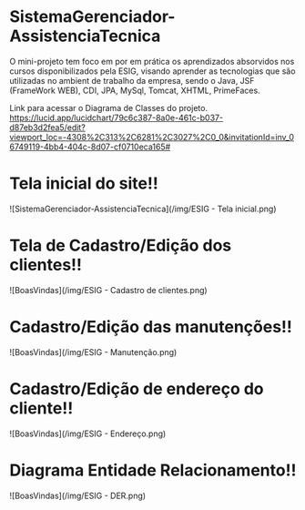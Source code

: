# SistemaGerenciador-AssistenciaTecnica

O mini-projeto tem foco em por em prática os aprendizados absorvidos nos cursos disponibilizados pela ESIG, visando aprender as tecnologias que são utilizadas no ambient de trabalho da empresa, sendo o Java, JSF (FrameWork WEB), CDI, JPA, MySql, Tomcat, XHTML, PrimeFaces. 

Link para acessar o Diagrama de Classes do projeto.
https://lucid.app/lucidchart/79c6c387-8a0e-461c-b037-d87eb3d2fea5/edit?viewport_loc=-4308%2C313%2C6281%2C3027%2C0_0&invitationId=inv_06749119-4bb4-404c-8d07-cf0710eca165#

# Tela inicial do site!!
![SistemaGerenciador-AssistenciaTecnica](/img/ESIG - Tela inicial.png)

# Tela de Cadastro/Edição dos clientes!!
![BoasVindas](/img/ESIG - Cadastro de clientes.png)

# Cadastro/Edição das manutenções!!
![BoasVindas](/img/ESIG - Manutenção.png)

# Cadastro/Edição de endereço do cliente!!
![BoasVindas](/img/ESIG - Endereço.png)

# Diagrama Entidade Relacionamento!!
![BoasVindas](/img/ESIG - DER.png)
